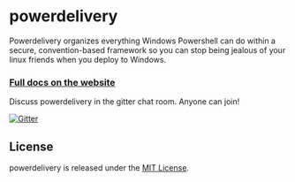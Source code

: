 powerdelivery
=============

Powerdelivery organizes everything Windows Powershell can do within a secure, convention-based framework so you can stop being jealous of your linux friends when you deploy to Windows.

### [Full docs on the website](http://powerdelivery.io)

Discuss powerdelivery in the gitter chat room. Anyone can join!

<a href="https://gitter.im/eavonius/powerdelivery?utm_source=badge&amp;utm_medium=badge&amp;utm_campaign=pr-badge&amp;utm_content=body_badge"><img src="https://camo.githubusercontent.com/5ad685a80908a009eddac405ba0d83ef18bfd4dd/68747470733a2f2f6261646765732e6769747465722e696d2f6561766f6e6975732f706f77657264656c69766572792e737667" alt="Gitter" data-canonical-src="https://badges.gitter.im/eavonius/powerdelivery.svg" style="max-width:100%;"></a>

## License

powerdelivery is released under the [MIT License](http://www.opensource.org/licenses/MIT).
